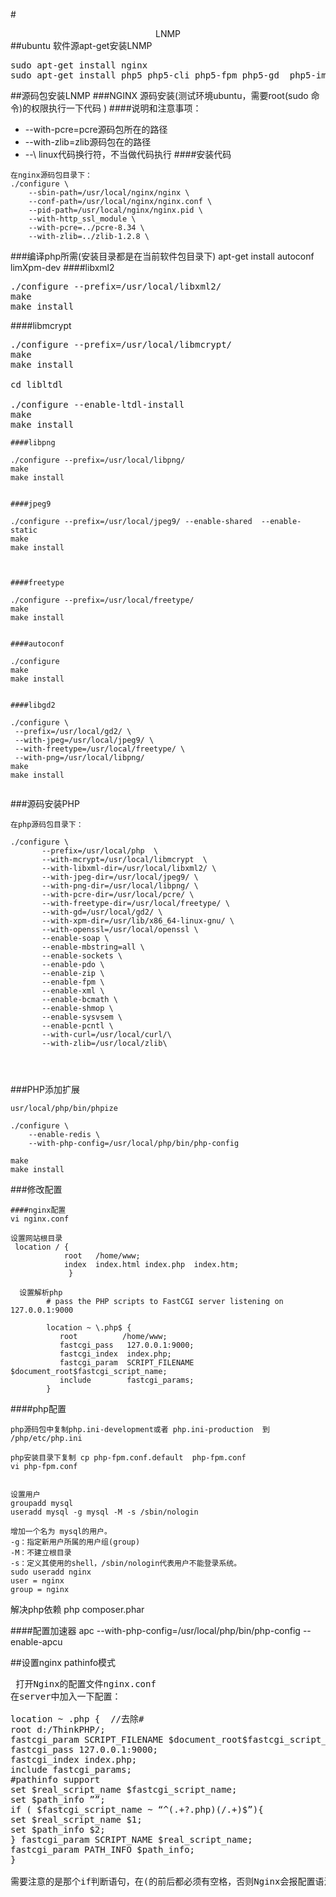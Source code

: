 #<center>LNMP</center>
##ubuntu 软件源apt-get安装LNMP
<Pre>
sudo apt-get install nginx 
sudo apt-get install php5 php5-cli php5-fpm php5-gd  php5-imagick php5-imap php5-json php5-mcrypt php5-memcache php5-mhash php5-ming php5-mysql php5-ps php5-pspell php5-recode php5-snmp php5-sqlite  php5-tidy php5-xcache php5-xmlrpc php5-xsl php-pear php-soap
</Pre>

##源码包安装LNMP
###NGINX 源码安装(测试环境ubuntu，需要root(sudo 命令)的权限执行一下代码 )
####说明和注意事项：
*  --with-pcre=pcre源码包所在的路径
*  --with-zlib=zlib源码包在的路径
*  --\ linux代码换行符，不当做代码执行
####安装代码
```
在nginx源码包目录下：
./configure \
    --sbin-path=/usr/local/nginx/nginx \
    --conf-path=/usr/local/nginx/nginx.conf \
    --pid-path=/usr/local/nginx/nginx.pid \
    --with-http_ssl_module \
    --with-pcre=../pcre-8.34 \
    --with-zlib=../zlib-1.2.8 \
```
###编译php所需(安装目录都是在当前软件包目录下)
apt-get install autoconf limXpm-dev
####libxml2
<pre>
./configure --prefix=/usr/local/libxml2/
make
make install
</pre>

####libmcrypt
<pre>
./configure --prefix=/usr/local/libmcrypt/
make
make install

cd libltdl

./configure --enable-ltdl-install
make
make install
</pre>
```
####libpng

./configure --prefix=/usr/local/libpng/
make
make install


####jpeg9

./configure --prefix=/usr/local/jpeg9/ --enable-shared  --enable-static
make
make install



####freetype

./configure --prefix=/usr/local/freetype/
make
make install


####autoconf

./configure
make
make install


####libgd2

./configure \
 --prefix=/usr/local/gd2/ \
 --with-jpeg=/usr/local/jpeg9/ \
 --with-freetype=/usr/local/freetype/ \
 --with-png=/usr/local/libpng/
make
make install


```
###源码安装PHP
```
在php源码包目录下：

./configure \
       --prefix=/usr/local/php  \
       --with-mcrypt=/usr/local/libmcrypt  \
       --with-libxml-dir=/usr/local/libxml2/ \
       --with-jpeg-dir=/usr/local/jpeg9/ \
       --with-png-dir=/usr/local/libpng/ \
       --with-pcre-dir=/usr/local/pcre/ \
       --with-freetype-dir=/usr/local/freetype/ \
       --with-gd=/usr/local/gd2/ \
       --with-xpm-dir=/usr/lib/x86_64-linux-gnu/ \
       --with-openssl=/usr/local/openssl \
       --enable-soap \
       --enable-mbstring=all \
       --enable-sockets \
       --enable-pdo \
       --enable-zip \
       --enable-fpm \
       --enable-xml \
       --enable-bcmath \
       --enable-shmop \
       --enable-sysvsem \
       --enable-pcntl \
       --with-curl=/usr/local/curl/\
       --with-zlib=/usr/local/zlib\
       
       
           
```

###PHP添加扩展
```
usr/local/php/bin/phpize

./configure \
    --enable-redis \
    --with-php-config=/usr/local/php/bin/php-config
 
make
make install
```


###修改配置
```
####nginx配置
vi nginx.conf

设置网站根目录
 location / {
            root   /home/www;
            index  index.html index.php  index.htm;
             }
        
  设置解析php       
        # pass the PHP scripts to FastCGI server listening on 127.0.0.1:9000
   
        location ~ \.php$ {
           root          /home/www;
           fastcgi_pass   127.0.0.1:9000;
           fastcgi_index  index.php;
           fastcgi_param  SCRIPT_FILENAME  $document_root$fastcgi_script_name;
           include        fastcgi_params;
        }

```
####php配置
```
php源码包中复制php.ini-development或者 php.ini-production  到 /php/etc/php.ini

php安装目录下复制 cp php-fpm.conf.default  php-fpm.conf
vi php-fpm.conf


设置用户
groupadd mysql
useradd mysql -g mysql -M -s /sbin/nologin

增加一个名为 mysql的用户。
-g：指定新用户所属的用户组(group)
-M：不建立根目录
-s：定义其使用的shell，/sbin/nologin代表用户不能登录系统。
sudo useradd nginx
user = nginx
group = nginx
```

解决php依赖
php composer.phar 


####配置加速器
apc
 --with-php-config=/usr/local/php/bin/php-config --enable-apcu
 
 
##设置nginx pathinfo模式
<pre>
 打开Nginx的配置文件nginx.conf
在server中加入一下配置：

location ~ .php {  //去除#
root d:/ThinkPHP/;
fastcgi_param SCRIPT_FILENAME $document_root$fastcgi_script_name;
fastcgi_pass 127.0.0.1:9000;
fastcgi_index index.php;
include fastcgi_params; 
#pathinfo support 
set $real_script_name $fastcgi_script_name;
set $path_info ””;
if ( $fastcgi_script_name ~ “^(.+?.php)(/.+)$”){
set $real_script_name $1;
set $path_info $2;
} fastcgi_param SCRIPT_NAME $real_script_name;
fastcgi_param PATH_INFO $path_info; 
}

需要注意的是那个if判断语句，在(的前后都必须有空格，否则Nginx会报配置语法错误。
</pre>